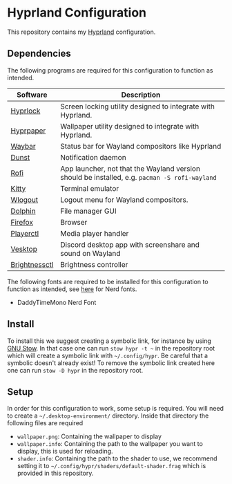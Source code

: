 # Hyprland Configuration

This repository contains my [Hyprland](https://hyprland.org/) configuration.

## Dependencies

The following programs are required for this configuration to function as intended.

| Software | Description |
|----------|-------------|
| [Hyprlock](https://github.com/hyprwm/hyprlock) | Screen locking utility designed to integrate with Hyprland. |
| [Hyprpaper](https://github.com/hyprwm/hyprpaper) | Wallpaper utility designed to integrate with Hyprland. | 
| [Waybar](https://github.com/Alexays/Waybar) | Status bar for Wayland compositors like Hyprland |
| [Dunst](https://github.com/dunst-project/dunst) | Notification daemon |
| [Rofi](https://github.com/in0ni/rofi-wayland) | App launcher, not that the Wayland version should be installed, e.g. `pacman -S rofi-wayland` |
| [Kitty](https://github.com/kovidgoyal/kitty) | Terminal emulator |
| [Wlogout](https://github.com/ArtsyMacaw/wlogout) | Logout menu for Wayland compositors. |
| [Dolphin](https://github.com/KDE/dolphin) | File manager GUI |
| [Firefox](https://www.mozilla.org/en-US/firefox/new/) | Browser | 
| [Playerctl](https://github.com/altdesktop/playerctl) | Media player handler |
| [Vesktop](https://github.com/Vencord/Vesktop) | Discord desktop app with screenshare and sound on Wayland | 
| [Brightnessctl](https://github.com/Hummer12007/brightnessctl) | Brightness controller |

The following fonts are required to be installed for this configuration to function as intended, 
see [here](https://www.nerdfonts.com/font-downloads) for Nerd fonts.

- DaddyTimeMono Nerd Font

## Install

To install this we suggest creating a symbolic link, for instance by using [GNU Stow](https://www.gnu.org/software/stow/).
In that case one can run `stow hypr -t ~` in the repository root which will create a symbolic link with `~/.config/hypr`. 
Be careful that a symbolic doesn't already exist! To remove the symbolic link created here 
one can run `stow -D hypr` in the repository root.

## Setup 

In order for this configuration to work, some setup is required. You will need to create 
a `~/.desktop-environment/` directory. Inside that directory the following files are required

- `wallpaper.png`: Containing the wallpaper to display
- `wallpaper.info`: Containing the path to the wallpaper you want to display, this 
    is used for reloading.
- `shader.info`: Containing the path to the shader to use, we recommend setting 
    it to `~/.config/hypr/shaders/default-shader.frag` which is provided in this 
    repository.
